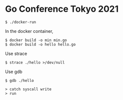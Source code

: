 # Go Conference Tokyo 2021

```
$ ./docker-run
```

In the docker container, 
```
$ docker build -o min min.go
$ docker build -o hello hello.go
```

Use strace
```
$ strace ./hello >/dev/null
```

Use gdb
```
$ gdb ./hello

> catch syscall write
> run
```


